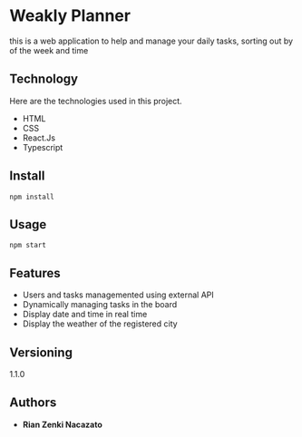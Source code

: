 # Weakly Planner
this is a web application to help and manage your daily tasks, sorting out by of the week and time

## Technology

Here are the technologies used in this project.

* HTML
* CSS
* React.Js
* Typescript

## Install

``` 
npm install
``` 

## Usage

``` 
npm start
``` 

## Features 

* Users and tasks managemented using external API
* Dynamically managing tasks in the board
* Display date and time in real time
* Display the weather of the registered city 


## Versioning

1.1.0

## Authors

* **Rian Zenki Nacazato**

